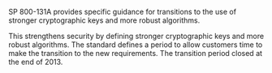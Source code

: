 SP 800-131A provides specific guidance for transitions to the use of stronger cryptographic keys and more robust algorithms.

This strengthens security by defining stronger cryptographic keys and more robust algorithms. The standard defines a period to allow customers time to make the transition to the new requirements. The transition period closed at the end of 2013.
